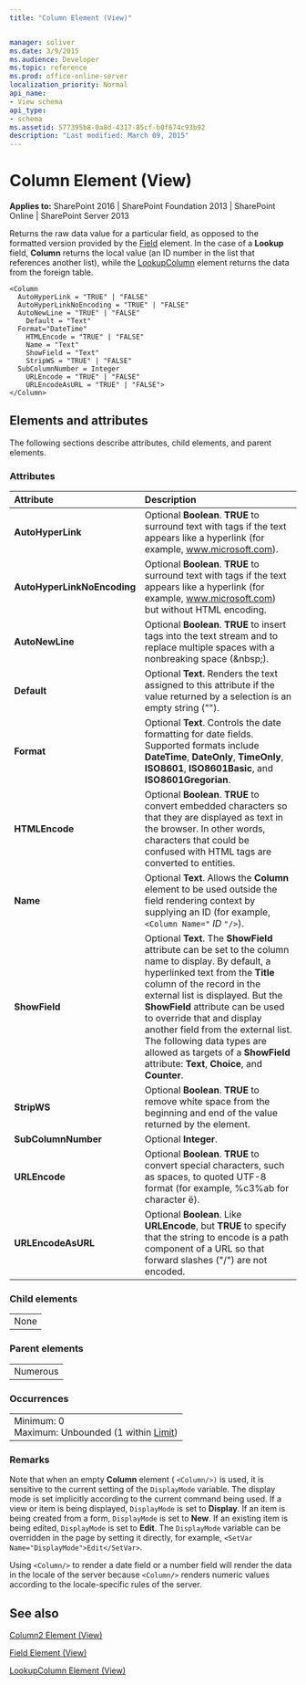 ```yaml
---
title: "Column Element (View)"


manager: soliver
ms.date: 3/9/2015
ms.audience: Developer
ms.topic: reference
ms.prod: office-online-server
localization_priority: Normal
api_name:
- View schema
api_type:
- schema
ms.assetid: 577395b8-0a8d-4317-85cf-b0f674c93b92
description: "Last modified: March 09, 2015"
---
```


# Column Element (View)

 
  
 **Applies to:** SharePoint 2016 | SharePoint Foundation 2013 | SharePoint Online | SharePoint Server 2013
  
Returns the raw data value for a particular field, as opposed to the formatted version provided by the [Field](field-element-view.md) element. In the case of a **Lookup** field, **Column** returns the local value (an ID number in the list that references another list), while the [LookupColumn](lookupcolumn-element-view.md) element returns the data from the foreign table. 
  
```
<Column
  AutoHyperLink = "TRUE" | "FALSE"
  AutoHyperLinkNoEncoding = "TRUE" | "FALSE"
  AutoNewLine = "TRUE" | "FALSE"
    Default = "Text"
  Format="DateTime"
    HTMLEncode = "TRUE" | "FALSE"
    Name = "Text"
    ShowField = "Text" 
    StripWS = "TRUE" | "FALSE"
  SubColumnNumber = Integer
    URLEncode = "TRUE" | "FALSE"
    URLEncodeAsURL = "TRUE" | "FALSE">
</Column>
```

## Elements and attributes

The following sections describe attributes, child elements, and parent elements.

### Attributes

|**Attribute**|**Description**|
|:-----|:-----|
|**AutoHyperLink** <br/> |Optional **Boolean**. **TRUE** to surround text with <A> tags if the text appears like a hyperlink (for example, www.microsoft.com).  <br/> |
|**AutoHyperLinkNoEncoding** <br/> |Optional **Boolean**. **TRUE** to surround text with <A> tags if the text appears like a hyperlink (for example, www.microsoft.com) but without HTML encoding.  <br/> |
|**AutoNewLine** <br/> |Optional **Boolean**. **TRUE** to insert <BR> tags into the text stream and to replace multiple spaces with a nonbreaking space (&amp;nbsp;).  <br/> |
|**Default** <br/> |Optional **Text**. Renders the text assigned to this attribute if the value returned by a selection is an empty string ("").  <br/> |
|**Format** <br/> |Optional **Text**. Controls the date formatting for date fields. Supported formats include **DateTime**, **DateOnly**, **TimeOnly**, **ISO8601**, **ISO8601Basic**, and **ISO8601Gregorian**.  <br/> |
|**HTMLEncode** <br/> |Optional **Boolean**. **TRUE** to convert embedded characters so that they are displayed as text in the browser. In other words, characters that could be confused with HTML tags are converted to entities.  <br/> |
|**Name** <br/> |Optional **Text**. Allows the **Column** element to be used outside the field rendering context by supplying an ID (for example,  `<Column Name="` _ID_ `"/>`).  <br/> |
|**ShowField** <br/> |Optional **Text**. The **ShowField** attribute can be set to the column name to display. By default, a hyperlinked text from the **Title** column of the record in the external list is displayed. But the **ShowField** attribute can be used to override that and display another field from the external list.  <br/> The following data types are allowed as targets of a **ShowField** attribute: **Text**, **Choice**, and **Counter**.  <br/> |
|**StripWS** <br/> |Optional **Boolean**. **TRUE** to remove white space from the beginning and end of the value returned by the element.  <br/> |
|**SubColumnNumber** <br/> |Optional **Integer**.  <br/> |
|**URLEncode** <br/> |Optional **Boolean**. **TRUE** to convert special characters, such as spaces, to quoted UTF-8 format (for example, %c3%ab for character ë).  <br/> |
|**URLEncodeAsURL** <br/> |Optional **Boolean**. Like **URLEncode**, but **TRUE** to specify that the string to encode is a path component of a URL so that forward slashes ("/") are not encoded.  <br/> |
   
### Child elements

||
|:-----|
|None |
   
### Parent elements

||
|:-----|
|Numerous |
   
### Occurrences

||
|:-----|
|Minimum: 0  <br/> Maximum: Unbounded (1 within [Limit](limit-element-view.md))  <br/> |
   
### Remarks

Note that when an empty **Column** element (  `<Column/>)` is used, it is sensitive to the current setting of the  `DisplayMode` variable. The display mode is set implicitly according to the current command being used. If a view or item is being displayed,  `DisplayMode` is set to **Display**. If an item is being created from a form,  `DisplayMode` is set to **New**. If an existing item is being edited,  `DisplayMode` is set to **Edit**. The  `DisplayMode` variable can be overridden in the page by setting it directly, for example,  `<SetVar Name="DisplayMode">Edit</SetVar>`.
  
Using  `<Column/>` to render a date field or a number field will render the data in the locale of the server because  `<Column/>` renders numeric values according to the locale-specific rules of the server. 
  
## See also



[Column2 Element (View)](column2-element-view.md)
  
[Field Element (View)](field-element-view.md)
  
[LookupColumn Element (View)](lookupcolumn-element-view.md)

